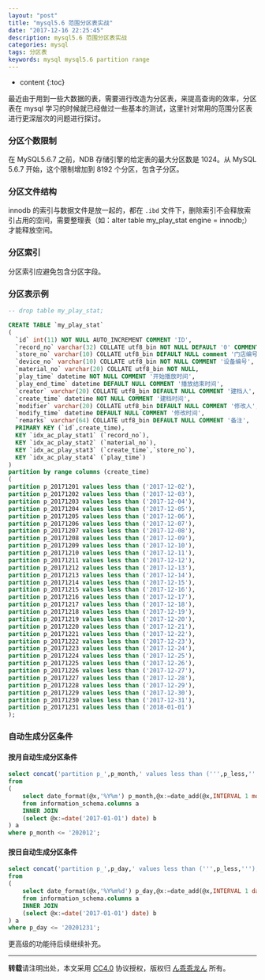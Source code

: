 ```yaml
---
layout: "post"
title: "mysql5.6 范围分区表实战"
date: "2017-12-16 22:25:45"
description: mysql5.6 范围分区表实战
categories: mysql
tags: 分区表
keywords: mysql mysql5.6 partition range
---
```


* content
{:toc}

最近由于用到一些大数据的表，需要进行改造为分区表，来提高查询的效率，分区表在 mysql 学习的时候就已经做过一些基本的测试，这里针对常用的范围分区表进行更深层次的问题进行探讨。




### 分区个数限制

在 MySQL5.6.7 之前，NDB 存储引擎的给定表的最大分区数是 1024。从 MySQL 5.6.7 开始，这个限制增加到 8192 个分区，包含子分区。

### 分区文件结构

innodb 的索引与数据文件是放一起的，都在 `.ibd` 文件下，删除索引不会释放索引占用的空间，需要整理表（如：alter table my_play_stat engine = innodb;）才能释放空间。

### 分区索引

分区索引应避免包含分区字段。

### 分区表示例

```sql
-- drop table my_play_stat;

CREATE TABLE `my_play_stat` 
(
  `id` int(11) NOT NULL AUTO_INCREMENT COMMENT 'ID',
  `record_no` varchar(32) COLLATE utf8_bin NOT NULL DEFAULT '0' COMMENT '播放流水',
  `store_no` varchar(10) COLLATE utf8_bin DEFAULT NULL comment '门店编号',
  `device_no` varchar(10) COLLATE utf8_bin NOT NULL COMMENT '设备编号',
  `material_no` varchar(20) COLLATE utf8_bin NOT NULL,
  `play_time` datetime NOT NULL COMMENT '开始播放时间',
  `play_end_time` datetime DEFAULT NULL COMMENT '播放结束时间',
  `creator` varchar(20) COLLATE utf8_bin DEFAULT NULL COMMENT '建档人',
  `create_time` datetime NOT NULL COMMENT '建档时间',
  `modifier` varchar(20) COLLATE utf8_bin DEFAULT NULL COMMENT '修改人',
  `modify_time` datetime DEFAULT NULL COMMENT '修改时间',
  `remarks` varchar(64) COLLATE utf8_bin DEFAULT NULL COMMENT '备注',
  PRIMARY KEY (`id`,create_time),
  KEY `idx_ac_play_stat1` (`record_no`),
  KEY `idx_ac_play_stat2` (`material_no`),
  KEY `idx_ac_play_stat3` (`create_time`,`store_no`),
  KEY `idx_ac_play_stat4` (`play_time`)
)
partition by range columns (create_time)
( 
partition p_20171201 values less than ('2017-12-02'),
partition p_20171202 values less than ('2017-12-03'),
partition p_20171203 values less than ('2017-12-04'),
partition p_20171204 values less than ('2017-12-05'),
partition p_20171205 values less than ('2017-12-06'),
partition p_20171206 values less than ('2017-12-07'),
partition p_20171207 values less than ('2017-12-08'),
partition p_20171208 values less than ('2017-12-09'),
partition p_20171209 values less than ('2017-12-10'),
partition p_20171210 values less than ('2017-12-11'),
partition p_20171211 values less than ('2017-12-12'),
partition p_20171212 values less than ('2017-12-13'),
partition p_20171213 values less than ('2017-12-14'),
partition p_20171214 values less than ('2017-12-15'),
partition p_20171215 values less than ('2017-12-16'),
partition p_20171216 values less than ('2017-12-17'),
partition p_20171217 values less than ('2017-12-18'),
partition p_20171218 values less than ('2017-12-19'),
partition p_20171219 values less than ('2017-12-20'),
partition p_20171220 values less than ('2017-12-21'),
partition p_20171221 values less than ('2017-12-22'),
partition p_20171222 values less than ('2017-12-23'),
partition p_20171223 values less than ('2017-12-24'),
partition p_20171224 values less than ('2017-12-25'),
partition p_20171225 values less than ('2017-12-26'),
partition p_20171226 values less than ('2017-12-27'),
partition p_20171227 values less than ('2017-12-28'),
partition p_20171228 values less than ('2017-12-29'),
partition p_20171229 values less than ('2017-12-30'),
partition p_20171230 values less than ('2017-12-31'),
partition p_20171231 values less than ('2018-01-01')
);
```

### 自动生成分区条件

#### 按月自动生成分区条件

```sql
select concat('partition p_',p_month,' values less than (''',p_less,'''),') script
from 
(
	select date_format(@x,'%Y%m') p_month,@x:=date_add(@x,INTERVAL 1 month) p_less
	from information_schema.columns a 
	INNER JOIN 
	(select @x:=date('2017-01-01') date) b
) a
where p_month <= '202012';
```

#### 按日自动生成分区条件

```sql
select concat('partition p_',p_day,' values less than (''',p_less,'''),') script
from 
(
	select date_format(@x,'%Y%m%d') p_day,@x:=date_add(@x,INTERVAL 1 day) p_less
	from information_schema.columns a 
	INNER JOIN 
	(select @x:=date('2017-01-01') date) b
) a
where p_day <= '20201231';
```

更高级的功能待后续继续补充。

---

**转载**请注明出处，本文采用 [CC4.0](http://creativecommons.org/licenses/by-nc-nd/4.0/) 协议授权，版权归 [ん乖乖龙ん](https://bjddd192.github.io) 所有。